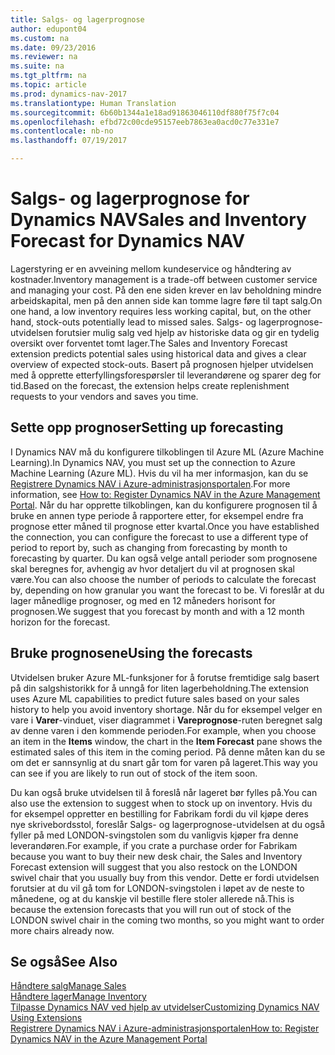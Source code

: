 ```yaml
---
title: Salgs- og lagerprognose
author: edupont04
ms.custom: na
ms.date: 09/23/2016
ms.reviewer: na
ms.suite: na
ms.tgt_pltfrm: na
ms.topic: article
ms.prod: dynamics-nav-2017
ms.translationtype: Human Translation
ms.sourcegitcommit: 6b60b1344a1e18ad91863046110df880f75f7c04
ms.openlocfilehash: efbd72c00cde95157eeb7863ea0acd0c77e331e7
ms.contentlocale: nb-no
ms.lasthandoff: 07/19/2017

---
```


# <a name="sales-and-inventory-forecast-for-dynamics-nav"></a><span data-ttu-id="99eb6-102">Salgs- og lagerprognose for Dynamics NAV</span><span class="sxs-lookup"><span data-stu-id="99eb6-102">Sales and Inventory Forecast for Dynamics NAV</span></span>
<span data-ttu-id="99eb6-103">Lagerstyring er en avveining mellom kundeservice og håndtering av kostnader.</span><span class="sxs-lookup"><span data-stu-id="99eb6-103">Inventory management is a trade-off between customer service and managing your cost.</span></span> <span data-ttu-id="99eb6-104">På den ene siden krever en lav beholdning mindre arbeidskapital, men på den annen side kan tomme lagre føre til tapt salg.</span><span class="sxs-lookup"><span data-stu-id="99eb6-104">On one hand, a low inventory requires less working capital, but, on the other hand, stock-outs potentially lead to missed sales.</span></span> <span data-ttu-id="99eb6-105">Salgs- og lagerprognose-utvidelsen forutsier mulig salg ved hjelp av historiske data og gir en tydelig oversikt over forventet tomt lager.</span><span class="sxs-lookup"><span data-stu-id="99eb6-105">The Sales and Inventory Forecast extension predicts potential sales using historical data and gives a clear overview of expected stock-outs.</span></span> <span data-ttu-id="99eb6-106">Basert på prognosen hjelper utvidelsen med å opprette etterfyllingsforespørsler til leverandørene og sparer deg for tid.</span><span class="sxs-lookup"><span data-stu-id="99eb6-106">Based on the forecast, the extension helps create replenishment requests to your vendors and saves you time.</span></span>  

## <a name="setting-up-forecasting"></a><span data-ttu-id="99eb6-107">Sette opp prognoser</span><span class="sxs-lookup"><span data-stu-id="99eb6-107">Setting up forecasting</span></span>
<span data-ttu-id="99eb6-108">I Dynamics NAV må du konfigurere tilkoblingen til Azure ML (Azure Machine Learning).</span><span class="sxs-lookup"><span data-stu-id="99eb6-108">In Dynamics NAV, you must set up the connection to Azure Machine Learning (Azure ML).</span></span> <span data-ttu-id="99eb6-109">Hvis du vil ha mer informasjon, kan du se [Registrere Dynamics NAV i Azure-administrasjonsportalen](ui-how-register-dynamics-nav-azure.md).</span><span class="sxs-lookup"><span data-stu-id="99eb6-109">For more information, see [How to: Register Dynamics NAV in the Azure Management Portal](ui-how-register-dynamics-nav-azure.md).</span></span> <span data-ttu-id="99eb6-110">Når du har opprette tilkoblingen, kan du konfigurere prognosen til å bruke en annen type periode å rapportere etter, for eksempel endre fra prognose etter måned til prognose etter kvartal.</span><span class="sxs-lookup"><span data-stu-id="99eb6-110">Once you have established the connection, you can configure the forecast to use a different type of period to report by, such as changing from forecasting by month to forecasting by quarter.</span></span> <span data-ttu-id="99eb6-111">Du kan også velge antall perioder som prognosene skal beregnes for, avhengig av hvor detaljert du vil at prognosen skal være.</span><span class="sxs-lookup"><span data-stu-id="99eb6-111">You can also choose the number of periods to calculate the forecast by, depending on how granular you want the forecast to be.</span></span> <span data-ttu-id="99eb6-112">Vi foreslår at du lager månedlige prognoser, og med en 12 måneders horisont for prognosen.</span><span class="sxs-lookup"><span data-stu-id="99eb6-112">We suggest that you forecast by month and with a 12 month horizon for the forecast.</span></span>  

## <a name="using-the-forecasts"></a><span data-ttu-id="99eb6-113">Bruke prognosene</span><span class="sxs-lookup"><span data-stu-id="99eb6-113">Using the forecasts</span></span>
<span data-ttu-id="99eb6-114">Utvidelsen bruker Azure ML-funksjoner for å forutse fremtidige salg basert på din salgshistorikk for å unngå for liten lagerbeholdning.</span><span class="sxs-lookup"><span data-stu-id="99eb6-114">The extension uses Azure ML capabilities to predict future sales based on your sales history to help you avoid inventory shortage.</span></span> <span data-ttu-id="99eb6-115">Når du for eksempel velger en vare i **Varer**-vinduet, viser diagrammet i **Vareprognose**-ruten beregnet salg av denne varen i den kommende perioden.</span><span class="sxs-lookup"><span data-stu-id="99eb6-115">For example, when you choose an item in the **Items** window, the chart in the **Item Forecast** pane shows the estimated sales of this item in the coming period.</span></span> <span data-ttu-id="99eb6-116">På denne måten kan du se om det er sannsynlig at du snart går tom for varen på lageret.</span><span class="sxs-lookup"><span data-stu-id="99eb6-116">This way you can see if you are likely to run out of stock of the item soon.</span></span>  

<span data-ttu-id="99eb6-117">Du kan også bruke utvidelsen til å foreslå når lageret bør fylles på.</span><span class="sxs-lookup"><span data-stu-id="99eb6-117">You can also use the extension to suggest when to stock up on inventory.</span></span> <span data-ttu-id="99eb6-118">Hvis du for eksempel oppretter en bestilling for Fabrikam fordi du vil kjøpe deres nye skrivebordsstol, foreslår Salgs- og lagerprognose-utvidelsen at du også fyller på med LONDON-svingstolen som du vanligvis kjøper fra denne leverandøren.</span><span class="sxs-lookup"><span data-stu-id="99eb6-118">For example, if you crate a purchase order for Fabrikam because you want to buy their new desk chair, the Sales and Inventory Forecast extension will suggest that you also restock on the LONDON swivel chair that you usually buy from this vendor.</span></span> <span data-ttu-id="99eb6-119">Dette er fordi utvidelsen forutsier at du vil gå tom for LONDON-svingstolen i løpet av de neste to månedene, og at du kanskje vil bestille flere stoler allerede nå.</span><span class="sxs-lookup"><span data-stu-id="99eb6-119">This is because the extension forecasts that you will run out of stock of the LONDON swivel chair in the coming two months, so you might want to order more chairs already now.</span></span>  

## <a name="see-also"></a><span data-ttu-id="99eb6-120">Se også</span><span class="sxs-lookup"><span data-stu-id="99eb6-120">See Also</span></span>
[<span data-ttu-id="99eb6-121">Håndtere salg</span><span class="sxs-lookup"><span data-stu-id="99eb6-121">Manage Sales</span></span>](sales-manage-sales.md)  
[<span data-ttu-id="99eb6-122">Håndtere lager</span><span class="sxs-lookup"><span data-stu-id="99eb6-122">Manage Inventory</span></span>](inventory-manage-inventory.md)  
[<span data-ttu-id="99eb6-123">Tilpasse Dynamics NAV ved hjelp av utvidelser</span><span class="sxs-lookup"><span data-stu-id="99eb6-123">Customizing Dynamics NAV Using Extensions</span></span>](ui-extensions.md)  
[<span data-ttu-id="99eb6-124">Registrere Dynamics NAV i Azure-administrasjonsportalen</span><span class="sxs-lookup"><span data-stu-id="99eb6-124">How to: Register Dynamics NAV in the Azure Management Portal</span></span>](ui-how-register-dynamics-nav-azure.md)  

